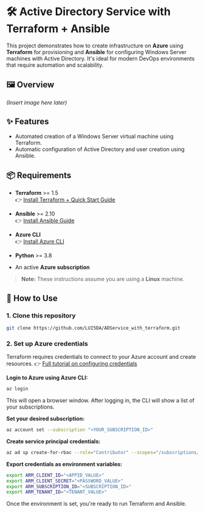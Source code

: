 # 🛠️ Active Directory Service with Terraform + Ansible

This project demonstrates how to create infrastructure on **Azure** using **Terraform** for provisioning and **Ansible** for configuring Windows Server machines with Active Directory. It's ideal for modern DevOps environments that require automation and scalability.

## 🖼️ Overview

*(Insert image here later)*

## ✨ Features

- Automated creation of a Windows Server virtual machine using Terraform.
- Automatic configuration of Active Directory and user creation using Ansible.

## 📦 Requirements

- **Terraform** >= 1.5  
  👉 [Install Terraform + Quick Start Guide](https://developer.hashicorp.com/terraform/tutorials/azure-get-started)

- **Ansible** >= 2.10  
  👉 [Install Ansible Guide](https://docs.ansible.com/ansible/latest/installation_guide/index.html)

- **Azure CLI**  
  👉 [Install Azure CLI](https://learn.microsoft.com/en-us/cli/azure/install-azure-cli?view=azure-cli-latest)

- **Python** >= 3.8

- An active **Azure subscription**

> **Note:** These instructions assume you are using a **Linux** machine.

## 🚀 How to Use

### 1. Clone this repository

```bash
git clone https://github.com/LUI5DA/ADService_with_terraform.git
````

### 2. Set up Azure credentials

Terraform requires credentials to connect to your Azure account and create resources.
👉 [Full tutorial on configuring credentials](https://developer.hashicorp.com/terraform/tutorials/azure-get-started/azure-build)

**Login to Azure using Azure CLI:**

```bash
az login
```

This will open a browser window. After logging in, the CLI will show a list of your subscriptions.

**Set your desired subscription:**

```bash
az account set --subscription "<YOUR_SUBSCRIPTION_ID>"
```

**Create service principal credentials:**

```bash
az ad sp create-for-rbac --role="Contributor" --scopes="/subscriptions/<SUBSCRIPTION_ID>"
```

**Export credentials as environment variables:**

```bash
export ARM_CLIENT_ID="<APPID_VALUE>"
export ARM_CLIENT_SECRET="<PASSWORD_VALUE>"
export ARM_SUBSCRIPTION_ID="<SUBSCRIPTION_ID>"
export ARM_TENANT_ID="<TENANT_VALUE>"
```

Once the environment is set, you're ready to run Terraform and Ansible.
